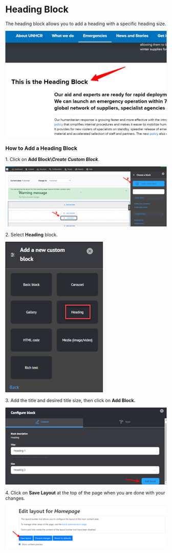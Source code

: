 # Heading Block

The heading block allows you to add a heading with a specific heading size.

![Heading Block](<../../../../.gitbook/assets/Emergencies _ UNHCR (3) (1).png>)

### **How to Add a Heading Block**

1\. Click on **Add Block\\**_**Create Custom Block**_.

![Edit layout for Homepage - Add Block - Create Custom Block](<../../../../.gitbook/assets/Edit layout for Homepage _ Add Block - Create Custom Block (1) (1).png>)

2\. Select **Heading** block.

![Add a New Custom Block - Heading Block](<../../../../.gitbook/assets/image (46).png>)

3\. Add the title and desired title size, then click on **Add Block.**

![Add Heading Block](<../../../../.gitbook/assets/Edit layout for Homepage _ Add Block (1).png>)

4\. Click on **Save Layout** at the top of the page when you are done with your changes.

![Save Layout Builder](<../../../../.gitbook/assets/Edit layout for Homepage _ Save Layout.png>)
